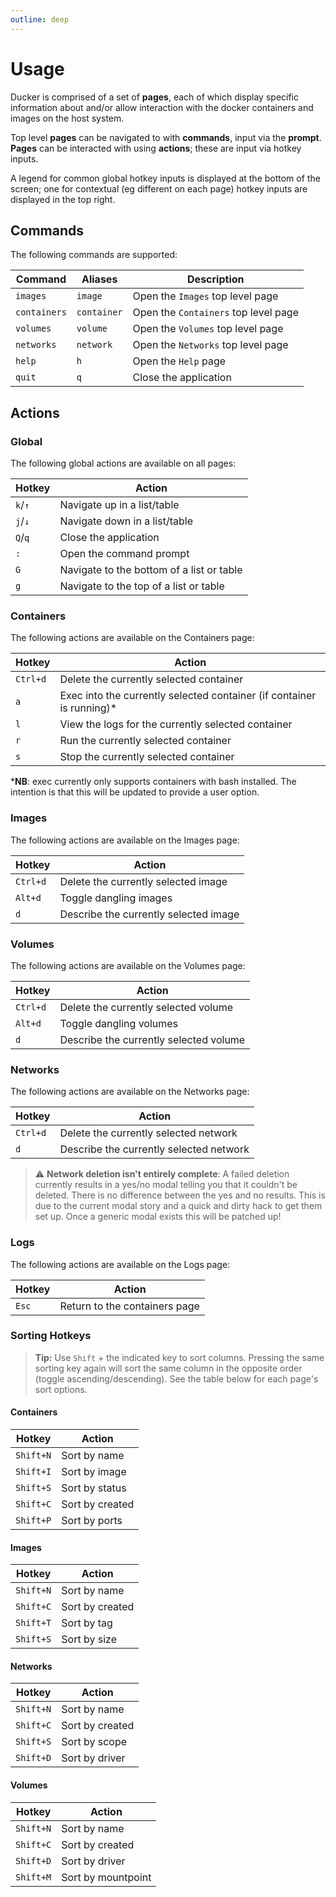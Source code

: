 ```yaml
---
outline: deep
---
```


# Usage

Ducker is comprised of a set of **pages**, each of which display specific information about and/or allow interaction with the docker containers and images on the host system.

Top level **pages** can be navigated to with **commands**, input via the **prompt**.  **Pages** can be interacted with using **actions**; these are input via hotkey inputs.

A legend for common global hotkey inputs is displayed at the bottom of the screen; one for contextual (eg different on each page) hotkey inputs are displayed in the top right.

## Commands

The following commands are supported:

| Command      | Aliases     | Description                          |
| ------------ | ----------- | ------------------------------------ |
| `images`     | `image`     | Open the `Images` top level page     |
| `containers` | `container` | Open the `Containers` top level page |
| `volumes`    | `volume`    | Open the `Volumes` top level page    |
| `networks`   | `network`   | Open the `Networks` top level page   |
| `help`       | `h`         | Open the `Help` page                 |
| `quit`       | `q`         | Close the application                |


## Actions

### Global

The following global actions are available on all pages:

| Hotkey  | Action                                    |
| ------- | ----------------------------------------- |
| `k`/`↑` | Navigate up in a list/table               |
| `j`/`↓` | Navigate down in a list/table             |
| `Q`/`q` | Close the application                     |
| `:`     | Open the command prompt                   |
| `G`     | Navigate to the bottom of a list or table |
| `g`     | Navigate to the top of a list or table    |

### Containers

The following actions are available on the Containers page:

| Hotkey   | Action                                                                |
| -------- | --------------------------------------------------------------------- |
| `Ctrl+d` | Delete the currently selected container                               |
| `a`      | Exec into the currently selected container (if container is running)* |
| `l`      | View the logs for the currently selected container                    |
| `r`      | Run the currently selected container                                  |
| `s`      | Stop the currently selected container                                 |

***NB**: exec currently only supports containers with bash installed.  The intention is that this will be updated to provide a user option.

### Images

The following actions are available on the Images page:

| Hotkey   | Action                                |
| -------- | ------------------------------------- |
| `Ctrl+d` | Delete the currently selected image   |
| `Alt+d`  | Toggle dangling images                |
| `d`      | Describe the currently selected image |

### Volumes

The following actions are available on the Volumes page:

| Hotkey   | Action                                 |
| -------- | -------------------------------------- |
| `Ctrl+d` | Delete the currently selected volume   |
| `Alt+d`  | Toggle dangling volumes                |
| `d`      | Describe the currently selected volume |

### Networks

The following actions are available on the Networks page:

| Hotkey   | Action                                  |
| -------- | --------------------------------------- |
| `Ctrl+d` | Delete the currently selected network   |
| `d`      | Describe the currently selected network |

> :warning: **Network deletion isn't entirely complete**: A failed deletion currently results in a yes/no modal telling you that it couldn't be deleted.  There is no difference between the yes and no results.  This is due to the current modal story and a quick and dirty hack to get them set up.  Once a generic modal exists this will be patched up!

### Logs

The following actions are available on the Logs page:

| Hotkey | Action                        |
| ------ | ----------------------------- |
| `Esc`  | Return to the containers page |

### Sorting Hotkeys

> **Tip:** Use `Shift` + the indicated key to sort columns.
> Pressing the same sorting key again will sort the same column in the opposite order (toggle ascending/descending).
> See the table below for each page's sort options.

#### Containers
| Hotkey    | Action          |
| --------- | --------------- |
| `Shift+N` | Sort by name    |
| `Shift+I` | Sort by image   |
| `Shift+S` | Sort by status  |
| `Shift+C` | Sort by created |
| `Shift+P` | Sort by ports   |

#### Images
| Hotkey    | Action          |
| --------- | --------------- |
| `Shift+N` | Sort by name    |
| `Shift+C` | Sort by created |
| `Shift+T` | Sort by tag     |
| `Shift+S` | Sort by size    |

#### Networks
| Hotkey    | Action          |
| --------- | --------------- |
| `Shift+N` | Sort by name    |
| `Shift+C` | Sort by created |
| `Shift+S` | Sort by scope   |
| `Shift+D` | Sort by driver  |

#### Volumes
| Hotkey    | Action             |
| --------- | ------------------ |
| `Shift+N` | Sort by name       |
| `Shift+C` | Sort by created    |
| `Shift+D` | Sort by driver     |
| `Shift+M` | Sort by mountpoint |